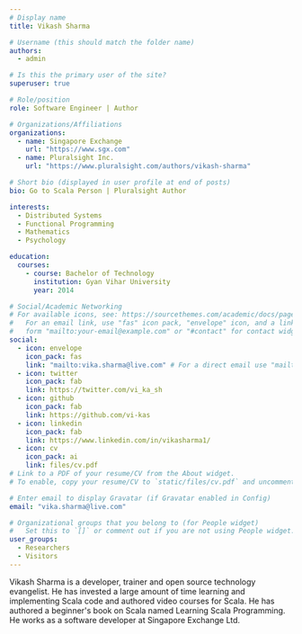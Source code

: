 ```yaml
---
# Display name
title: Vikash Sharma

# Username (this should match the folder name)
authors:
  - admin

# Is this the primary user of the site?
superuser: true

# Role/position
role: Software Engineer | Author

# Organizations/Affiliations
organizations:
  - name: Singapore Exchange
    url: "https://www.sgx.com"
  - name: Pluralsight Inc.
    url: "https://www.pluralsight.com/authors/vikash-sharma"

# Short bio (displayed in user profile at end of posts)
bio: Go to Scala Person | Pluralsight Author

interests:
  - Distributed Systems
  - Functional Programming
  - Mathematics
  - Psychology

education:
  courses:
    - course: Bachelor of Technology
      institution: Gyan Vihar University
      year: 2014

# Social/Academic Networking
# For available icons, see: https://sourcethemes.com/academic/docs/page-builder/#icons
#   For an email link, use "fas" icon pack, "envelope" icon, and a link in the
#   form "mailto:your-email@example.com" or "#contact" for contact widget.
social:
  - icon: envelope
    icon_pack: fas
    link: "mailto:vika.sharma@live.com" # For a direct email use "mailto:test@example.org"
  - icon: twitter
    icon_pack: fab
    link: https://twitter.com/vi_ka_sh
  - icon: github
    icon_pack: fab
    link: https://github.com/vi-kas
  - icon: linkedin
    icon_pack: fab
    link: https://www.linkedin.com/in/vikasharma1/
  - icon: cv
    icon_pack: ai
    link: files/cv.pdf
# Link to a PDF of your resume/CV from the About widget.
# To enable, copy your resume/CV to `static/files/cv.pdf` and uncomment the lines below.

# Enter email to display Gravatar (if Gravatar enabled in Config)
email: "vika.sharma@live.com"

# Organizational groups that you belong to (for People widget)
#   Set this to `[]` or comment out if you are not using People widget.
user_groups:
  - Researchers
  - Visitors
---
```


Vikash Sharma is a developer, trainer and open source technology evangelist. He has invested a large amount of time learning and implementing Scala code and authored video courses for Scala. He has authored a beginner's book on Scala named Learning Scala Programming. He works as a software developer at Singapore Exchange Ltd.
